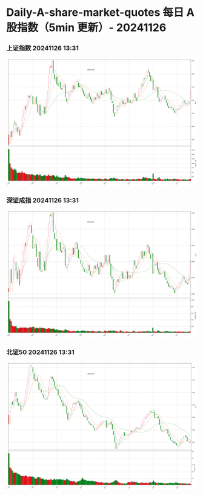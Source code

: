 
# Daily-A-share-market-quotes 每日 A 股指数（5min 更新）- 20241126

### 上证指数 20241126 13:31
![](./fig/2024/11/20241126-sh000001.png)

### 深证成指 20241126 13:31
![](./fig/2024/11/20241126-sz399001.png)

### 北证50 20241126 13:31
![](./fig/2024/11/20241126-bj899050.png)

